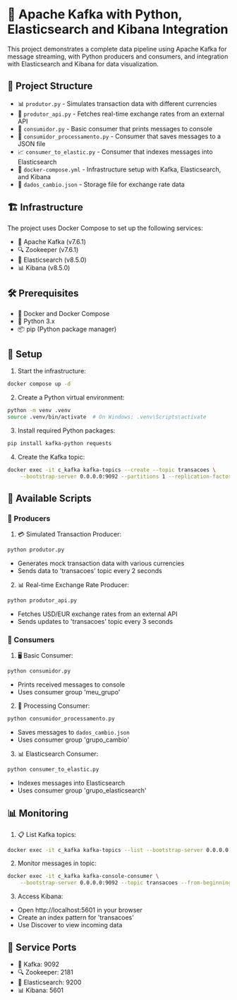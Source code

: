 # 🚀 Apache Kafka with Python, Elasticsearch and Kibana Integration

This project demonstrates a complete data pipeline using Apache Kafka for message streaming, with Python producers and consumers, and integration with Elasticsearch and Kibana for data visualization.

## 📁 Project Structure

- 📊 `produtor.py` - Simulates transaction data with different currencies
- 🔄 `produtor_api.py` - Fetches real-time exchange rates from an external API
- 👀 `consumidor.py` - Basic consumer that prints messages to console
- 💾 `consumidor_processamento.py` - Consumer that saves messages to a JSON file
- 📈 `consumer_to_elastic.py` - Consumer that indexes messages into Elasticsearch
- 🐳 `docker-compose.yml` - Infrastructure setup with Kafka, Elasticsearch, and Kibana
- 📝 `dados_cambio.json` - Storage file for exchange rate data

## 🏗️ Infrastructure

The project uses Docker Compose to set up the following services:

- 📨 Apache Kafka (v7.6.1)
- 🔍 Zookeeper (v7.6.1)
- 🔎 Elasticsearch (v8.5.0)
- 📊 Kibana (v8.5.0)

## 🛠️ Prerequisites

- 🐳 Docker and Docker Compose
- 🐍 Python 3.x
- 📦 pip (Python package manager)

## 🚀 Setup

1. Start the infrastructure:

```bash
docker compose up -d
```

2. Create a Python virtual environment:

```bash
python -m venv .venv
source .venv/bin/activate  # On Windows: .venv\Scripts\activate
```

3. Install required Python packages:

```bash
pip install kafka-python requests
```

4. Create the Kafka topic:

```bash
docker exec -it c_kafka kafka-topics --create --topic transacoes \
    --bootstrap-server 0.0.0.0:9092 --partitions 1 --replication-factor 1
```

## 📜 Available Scripts

### 🔄 Producers

1. 💳 Simulated Transaction Producer:

```bash
python produtor.py
```

- Generates mock transaction data with various currencies
- Sends data to 'transacoes' topic every 2 seconds

2. 📊 Real-time Exchange Rate Producer:

```bash
python produtor_api.py
```

- Fetches USD/EUR exchange rates from an external API
- Sends updates to 'transacoes' topic every 3 seconds

### 👥 Consumers

1. 🖥️ Basic Consumer:

```bash
python consumidor.py
```

- Prints received messages to console
- Uses consumer group 'meu_grupo'

2. 💾 Processing Consumer:

```bash
python consumidor_processamento.py
```

- Saves messages to `dados_cambio.json`
- Uses consumer group 'grupo_cambio'

3. 📊 Elasticsearch Consumer:

```bash
python consumer_to_elastic.py
```

- Indexes messages into Elasticsearch
- Uses consumer group 'grupo_elasticsearch'

## 📊 Monitoring

1. 📋 List Kafka topics:

```bash
docker exec -it c_kafka kafka-topics --list --bootstrap-server 0.0.0.0:9092
```

2. Monitor messages in topic:

```bash
docker exec -it c_kafka kafka-console-consumer \
    --bootstrap-server 0.0.0.0:9092 --topic transacoes --from-beginning
```

3. Access Kibana:

- Open http://localhost:5601 in your browser
- Create an index pattern for 'transacoes'
- Use Discover to view incoming data

## 🔌 Service Ports

- 📨 Kafka: 9092
- 🔍 Zookeeper: 2181
- 🔎 Elasticsearch: 9200
- 📊 Kibana: 5601
